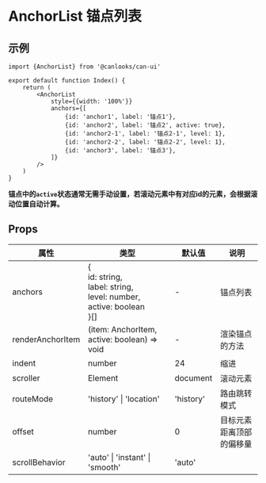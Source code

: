 # AnchorList 锚点列表

## 示例

```tsx
import {AnchorList} from '@canlooks/can-ui'

export default function Index() {
    return (
        <AnchorList
            style={{width: '100%'}}
            anchors={[
                {id: 'anchor1', label: '锚点1'},
                {id: 'anchor2', label: '锚点2', active: true},
                {id: 'anchor2-1', label: '锚点2-1', level: 1},
                {id: 'anchor2-2', label: '锚点2-2', level: 1},
                {id: 'anchor3', label: '锚点3'},
            ]}
        />
    )
}
```

**锚点中的`active`状态通常无需手动设置，若滚动元素中有对应id的元素，会根据滚动位置自动计算。**

## Props

| 属性               | 类型                                                                                     | 默认值       | 说明           |
|------------------|----------------------------------------------------------------------------------------|-----------|--------------|
| anchors          | {<br/>id: string,<br/> label: string,<br/> level: number,<br/> active: boolean<br/>}[] | -         | 锚点列表         |
| renderAnchorItem | (item: AnchorItem, active: boolean) => void                                            | -         | 渲染锚点的方法      |
| indent           | number                                                                                 | 24        | 缩进           |
| scroller         | Element                                                                                | document  | 滚动元素         |
| routeMode        | 'history' \| 'location'                                                                | 'history' | 路由跳转模式       |
| offset           | number                                                                                 | 0         | 目标元素距离顶部的偏移量 |
| scrollBehavior   | 'auto' \| 'instant'                          \| 'smooth'                               | 'auto'    |              |
